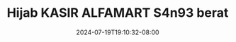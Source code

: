 --- 
title: "Hijab KASIR ALFAMART S4n93 berat"
description: "nonton   Hijab KASIR ALFAMART S4n93 berat premium   baru"
date: 2024-07-19T19:10:32-08:00
file_code: "aqlgtn2kvqhr"
draft: false
cover: "mknfu5knslkmmrp0.jpg"
tags: ["Hijab", "KASIR", "ALFAMART", "berat", "bokep-indo", "bokep-viral", "bokep-ig"]
length: 90
fld_id: "1398222"
foldername: ".Hijab Indomaret 14 Video ,"
categories: [".Hijab Indomaret 14 Video ,"]
views: 87
---